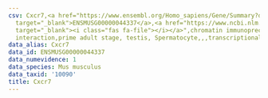 ```yaml
---
csv: Cxcr7,<a href="https://www.ensembl.org/Homo_sapiens/Gene/Summary?db=core;g=ENSMUSG00000044337"
  target="_blank">ENSMUSG00000044337</a>,<a href="https://www.ncbi.nlm.nih.gov/pubmed/25450459"
  target="_blank"><i class="fas fa-file"></i></a>",chromatin immunoprecipitation assay,direct
  interaction,prime adult stage, testis, Spermatocyte,,,transcriptional regulation,
data_alias: Cxcr7
data_id: ENSMUSG00000044337
data_numevidence: 1
data_species: Mus musculus
data_taxid: '10090'
title: Cxcr7
---
```

